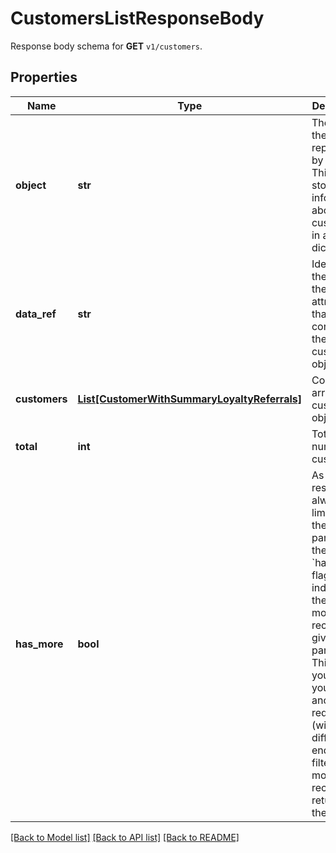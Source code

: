 # CustomersListResponseBody

Response body schema for **GET** `v1/customers`.

## Properties
Name | Type | Description | Notes
------------ | ------------- | ------------- | -------------
**object** | **str** | The type of the object represented by JSON. This object stores information about customers in a dictionary. | [optional] [default to 'list']
**data_ref** | **str** | Identifies the name of the attribute that contains the array of customer objects. | [optional] [default to 'customers']
**customers** | [**List[CustomerWithSummaryLoyaltyReferrals]**](CustomerWithSummaryLoyaltyReferrals.md) | Contains array of customer objects. | [optional] 
**total** | **int** | Total number of customers. | [optional] 
**has_more** | **bool** | As query results are always limited (by the limit parameter), the &#x60;has_more&#x60; flag indicates if there are more records for given filter parameters. This lets you know if you can run another request (with a different end date filter) to get more records returned in the results. | [optional] 

[[Back to Model list]](../README.md#documentation-for-models) [[Back to API list]](../README.md#documentation-for-api-endpoints) [[Back to README]](../README.md)


